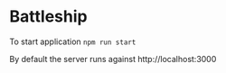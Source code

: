 Battleship
==========

To start application `npm run start`

By default the server runs against http://localhost:3000